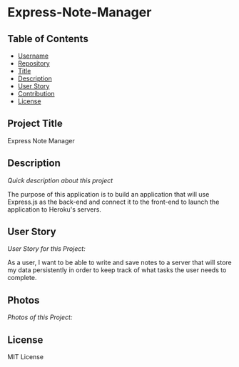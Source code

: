 # Express-Note-Manager

## Table of Contents

- [Username](#username)
- [Repository](#repository)
- [Title](#title)
- [Description](#description)
- [User Story](#story)
- [Contribution](#contribution)
- [License](#license)

## Project Title

Express Note Manager

## Description

_Quick description about this project_

The purpose of this application is to build an application that will use Express.js as the back-end and connect it to the front-end to launch the application to Heroku's servers.

## User Story

_User Story for this Project:_

As a user, I want to be able to write and save notes to a server that will store my data persistently in order to keep track of what tasks the user needs to complete.

## Photos

_Photos of this Project:_

## License

MIT License
